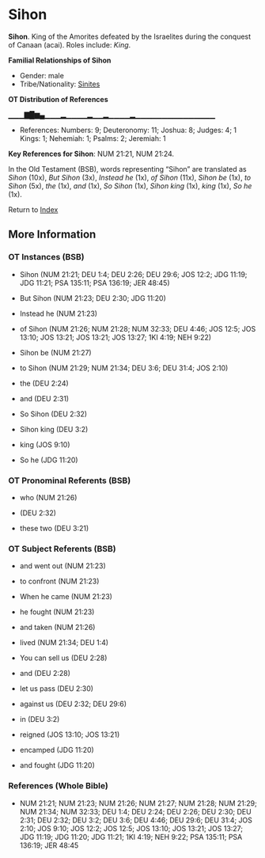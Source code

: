 # Sihon
**Sihon**. 
King of the Amorites defeated by the Israelites during the conquest of Canaan (acai). 
Roles include: 
_King_. 




**Familial Relationships of Sihon**


* Gender: male
* Tribe/Nationality: [Sinites](../../../groups/md/acai/Sinites.md)


**OT Distribution of References**

▁▁▁▇█▆▄▁▁▁▂▁▁▁▁▂▁▁▂▁▁▁▁▂▁▁▁▁▁▁▁▁▁▁▁▁▁▁▁
* References: Numbers: 9; Deuteronomy: 11; Joshua: 8; Judges: 4; 1 Kings: 1; Nehemiah: 1; Psalms: 2; Jeremiah: 1



**Key References for Sihon**: 
NUM 21:21, NUM 21:24. 


In the Old Testament (BSB), words representing “Sihon” are translated as 
*Sihon* (10x), *But Sihon* (3x), *Instead he* (1x), *of Sihon* (11x), *Sihon be* (1x), *to Sihon* (5x), *the* (1x), *and* (1x), *So Sihon* (1x), *Sihon king* (1x), *king* (1x), *So he* (1x). 




Return to [Index](00-Index.md)

## More Information

### OT Instances (BSB)

* Sihon (NUM 21:21; DEU 1:4; DEU 2:26; DEU 29:6; JOS 12:2; JDG 11:19; JDG 11:21; PSA 135:11; PSA 136:19; JER 48:45)

* But Sihon (NUM 21:23; DEU 2:30; JDG 11:20)

* Instead he (NUM 21:23)

* of Sihon (NUM 21:26; NUM 21:28; NUM 32:33; DEU 4:46; JOS 12:5; JOS 13:10; JOS 13:21; JOS 13:21; JOS 13:27; 1KI 4:19; NEH 9:22)

* Sihon be (NUM 21:27)

* to Sihon (NUM 21:29; NUM 21:34; DEU 3:6; DEU 31:4; JOS 2:10)

* the (DEU 2:24)

* and (DEU 2:31)

* So Sihon (DEU 2:32)

* Sihon king (DEU 3:2)

* king (JOS 9:10)

* So he (JDG 11:20)



### OT Pronominal Referents (BSB)

* who (NUM 21:26)

*  (DEU 2:32)

* these two (DEU 3:21)



### OT Subject Referents (BSB)

* and went out (NUM 21:23)

* to confront (NUM 21:23)

* When he came (NUM 21:23)

* he fought (NUM 21:23)

* and taken (NUM 21:26)

* lived (NUM 21:34; DEU 1:4)

* You can sell us (DEU 2:28)

* and (DEU 2:28)

* let us pass (DEU 2:30)

* against us (DEU 2:32; DEU 29:6)

* in (DEU 3:2)

* reigned (JOS 13:10; JOS 13:21)

* encamped (JDG 11:20)

* and fought (JDG 11:20)



### References (Whole Bible)

* NUM 21:21; NUM 21:23; NUM 21:26; NUM 21:27; NUM 21:28; NUM 21:29; NUM 21:34; NUM 32:33; DEU 1:4; DEU 2:24; DEU 2:26; DEU 2:30; DEU 2:31; DEU 2:32; DEU 3:2; DEU 3:6; DEU 4:46; DEU 29:6; DEU 31:4; JOS 2:10; JOS 9:10; JOS 12:2; JOS 12:5; JOS 13:10; JOS 13:21; JOS 13:27; JDG 11:19; JDG 11:20; JDG 11:21; 1KI 4:19; NEH 9:22; PSA 135:11; PSA 136:19; JER 48:45



